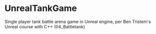 # UnrealTankGame
Single player tank battle arena game in Unreal engine, per Ben Tristem's Unreal course with C++ (04_Battletank)

